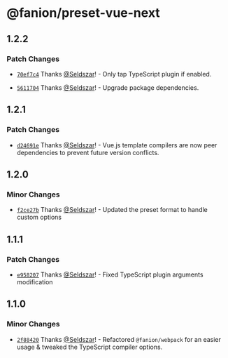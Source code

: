 # @fanion/preset-vue-next

## 1.2.2

### Patch Changes

- [`70ef7c4`](https://github.com/Seldszar/fanion/commit/70ef7c43c32dc03678f61d5c4319654c33b8748b) Thanks [@Seldszar](https://github.com/Seldszar)! - Only tap TypeScript plugin if enabled.

- [`5611704`](https://github.com/Seldszar/fanion/commit/561170439b674850427c34d39353b5065aa384bf) Thanks [@Seldszar](https://github.com/Seldszar)! - Upgrade package dependencies.

## 1.2.1

### Patch Changes

- [`d24691e`](https://github.com/Seldszar/fanion/commit/d24691ec35a2cd34fdd51694d749e32481ecb41a) Thanks [@Seldszar](https://github.com/Seldszar)! - Vue.js template compilers are now peer dependencies to prevent future version conflicts.

## 1.2.0

### Minor Changes

- [`f2ce27b`](https://github.com/Seldszar/fanion/commit/f2ce27bf8750657cf7225df7e1513e7255d52a1e) Thanks [@Seldszar](https://github.com/Seldszar)! - Updated the preset format to handle custom options

## 1.1.1

### Patch Changes

- [`e958207`](https://github.com/Seldszar/fanion/commit/e9582074590773254a8466c37d83f08e69fd3af4) Thanks [@Seldszar](https://github.com/Seldszar)! - Fixed TypeScript plugin arguments modification

## 1.1.0

### Minor Changes

- [`2f88420`](https://github.com/Seldszar/fanion/commit/2f8842086b344dae906c6521462354d5b4073470) Thanks [@Seldszar](https://github.com/Seldszar)! - Refactored `@fanion/webpack` for an easier usage & tweaked the TypeScript compiler options.
